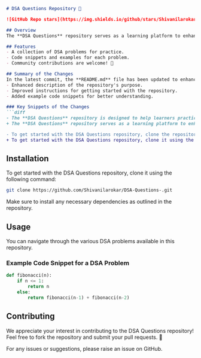 ```markdown
# DSA Questions Repository 🚀

![GitHub Repo stars](https://img.shields.io/github/stars/Shivanilarokar/DSA-Questions-) ![GitHub forks](https://img.shields.io/github/forks/Shivanilarokar/DSA-Questions-) ![GitHub issues](https://img.shields.io/github/issues/Shivanilarokar/DSA-Questions-)

## Overview
The **DSA Questions** repository serves as a learning platform to enhance your algorithmic skills and improve your understanding of Data Structures and Algorithms (DSA). This repository provides a wide range of DSA problems with examples and code snippets for practical understanding.

## Features
- A collection of DSA problems for practice.
- Code snippets and examples for each problem.
- Community contributions are welcome! 🎉

## Summary of the Changes
In the latest commit, the **README.md** file has been updated to enhance clarity and improve the overall presentation of information. Key changes include:
- Enhanced description of the repository's purpose.
- Improved instructions for getting started with the repository.
- Added example code snippets for better understanding.

### Key Snippets of the Changes
```diff
- The **DSA Questions** repository is designed to help learners practice and master their algorithmic skills while improving their understanding of Data Structures and Algorithms (DSA).
+ The **DSA Questions** repository serves as a learning platform to enhance your algorithmic skills and improve your understanding of Data Structures and Algorithms (DSA).
```

```diff
- To get started with the DSA Questions repository, clone the repository and install any necessary dependencies:
+ To get started with the DSA Questions repository, clone it using the following command:
```

## Installation
To get started with the DSA Questions repository, clone it using the following command:
```bash
git clone https://github.com/Shivanilarokar/DSA-Questions-.git
```
Make sure to install any necessary dependencies as outlined in the repository.

## Usage
You can navigate through the various DSA problems available in this repository.

### Example Code Snippet for a DSA Problem
```python
def fibonacci(n):
    if n <= 1:
        return n
    else:
        return fibonacci(n-1) + fibonacci(n-2)
```

## Contributing
We appreciate your interest in contributing to the DSA Questions repository! Feel free to fork the repository and submit your pull requests. 🎉

For any issues or suggestions, please raise an issue on GitHub.
```